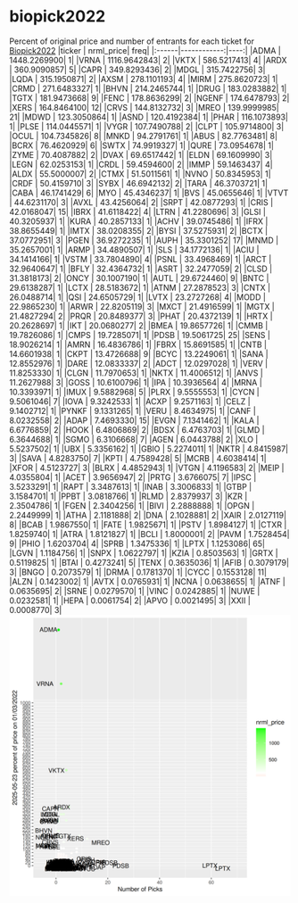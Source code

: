 # biopick2022
Percent of original price and number of entrants for each ticket for [Biopick2022](https://twitter.com/hashtag/Biopick2022)
|ticker |   nrml_price| freq|
|:------|------------:|----:|
|ADMA   | 1448.2269900|    1|
|VRNA   | 1116.9642843|    2|
|VKTX   |  586.5217413|    4|
|ARDX   |  360.9090857|    5|
|CAPR   |  349.8293436|    2|
|MDGL   |  315.7422756|    3|
|LQDA   |  315.1950871|    2|
|AXSM   |  278.1101193|    4|
|MIRM   |  275.8620723|    1|
|CRMD   |  271.6483327|    1|
|BHVN   |  214.2465744|    1|
|DRUG   |  183.0283882|    1|
|TGTX   |  181.9473668|    9|
|FENC   |  178.8636299|    2|
|NGENF  |  174.6478793|    2|
|XERS   |  164.8464100|   12|
|CRVS   |  144.8132732|    3|
|MREO   |  139.9999985|   21|
|MDWD   |  123.3050864|    1|
|ASND   |  120.4192384|    1|
|PHAR   |  116.1073893|    1|
|PLSE   |  114.0445571|    1|
|VYGR   |  107.7490788|    2|
|CLPT   |  105.9714800|    3|
|OCUL   |  104.7345826|    8|
|MNKD   |   94.2791761|    1|
|ABUS   |   82.7763481|    8|
|BCRX   |   76.4620929|    6|
|SWTX   |   74.9919327|    1|
|QURE   |   73.0954678|    1|
|ZYME   |   70.4087882|    2|
|DVAX   |   69.6517442|    1|
|ELDN   |   69.1609990|    3|
|LEGN   |   62.0253153|    1|
|CRDL   |   59.4594600|    2|
|IMMP   |   59.1463437|    4|
|ALDX   |   55.5000007|    2|
|CTMX   |   51.5011561|    1|
|NVNO   |   50.8345953|    1|
|CRDF   |   50.4159710|    3|
|SYBX   |   46.6942132|    2|
|TARA   |   46.3703721|    1|
|CABA   |   46.1741429|    6|
|MYO    |   45.4346237|    1|
|BVS    |   45.0655646|    1|
|VTVT   |   44.6231170|    3|
|AVXL   |   43.4256064|    2|
|SRPT   |   42.0877293|    1|
|CRIS   |   42.0168047|   15|
|IBRX   |   41.6118422|    4|
|LTRN   |   41.2280696|    3|
|GLSI   |   40.3205937|    1|
|KURA   |   40.2857133|    1|
|ACHV   |   39.0745486|    1|
|IFRX   |   38.8655449|    1|
|IMTX   |   38.0208355|    2|
|BYSI   |   37.5275931|    2|
|BCTX   |   37.0772951|    3|
|PGEN   |   36.9272235|    1|
|AUPH   |   35.3301252|   17|
|MNMD   |   35.2657001|    1|
|ARMP   |   34.4890507|    1|
|SLS    |   34.1772136|    1|
|ACIU   |   34.1414166|    1|
|VSTM   |   33.7804890|    4|
|PSNL   |   33.4968469|    1|
|ARCT   |   32.9640647|    1|
|BFLY   |   32.4364732|    1|
|ASRT   |   32.2477059|    2|
|CLSD   |   31.3818173|    2|
|ONCY   |   30.1007190|    1|
|AUTL   |   29.6724460|    9|
|BNTC   |   29.6138287|    1|
|LCTX   |   28.5183672|    1|
|ATNM   |   27.2878523|    3|
|CNTX   |   26.0488714|    1|
|QSI    |   24.6505729|    1|
|LVTX   |   23.2727268|    4|
|MODD   |   22.9865230|    1|
|ARWR   |   22.8205119|    3|
|MXCT   |   21.4916599|    1|
|MGTX   |   21.4827294|    2|
|PRQR   |   20.8489377|    3|
|PHAT   |   20.4372139|    1|
|HRTX   |   20.2628697|    1|
|IKT    |   20.0680277|    2|
|BMEA   |   19.8657726|    1|
|CMMB   |   19.7826086|    1|
|CMPS   |   19.7285071|    1|
|PDSB   |   19.5061725|   25|
|SENS   |   18.9026214|    1|
|AMRN   |   16.4836786|    1|
|FBRX   |   15.8691585|    1|
|CNTB   |   14.6601938|    1|
|CKPT   |   13.4726688|    9|
|BCYC   |   13.2249061|    1|
|SANA   |   12.8552976|    1|
|DARE   |   12.0833337|    2|
|ADCT   |   12.0297028|    1|
|VERV   |   11.8253330|    1|
|CLGN   |   11.7970653|    1|
|NKTX   |   11.4006512|    1|
|ANVS   |   11.2627988|    3|
|GOSS   |   10.6100796|    1|
|IPA    |   10.3936564|    4|
|MRNA   |   10.3393971|    1|
|IMUX   |    9.5882968|    5|
|PLRX   |    9.5555553|    1|
|CYCN   |    9.5061046|    7|
|IOVA   |    9.3242533|    1|
|ACXP   |    9.2571163|    1|
|CELZ   |    9.1402712|    1|
|PYNKF  |    9.1331265|    1|
|VERU   |    8.4634975|    1|
|CANF   |    8.0232558|    2|
|ADAP   |    7.4693330|   15|
|EVGN   |    7.1341462|    1|
|KALA   |    6.6776859|    2|
|HOOK   |    6.4806869|    2|
|BDSX   |    6.4763703|    1|
|GLMD   |    6.3644688|    1|
|SGMO   |    6.3106668|    7|
|AGEN   |    6.0443788|    2|
|XLO    |    5.5237502|    1|
|UBX    |    5.3356162|    1|
|GBIO   |    5.2274011|    1|
|NKTR   |    4.8415987|    3|
|SAVA   |    4.8283750|    7|
|KPTI   |    4.7589428|    5|
|MCRB   |    4.6038414|    1|
|XFOR   |    4.5123727|    3|
|BLRX   |    4.4852943|    1|
|VTGN   |    4.1196583|    2|
|MEIP   |    4.0355804|    1|
|ACET   |    3.9656947|    2|
|PRTG   |    3.6766075|    7|
|IPSC   |    3.5233291|    1|
|RAPT   |    3.3487613|    1|
|INAB   |    3.3006833|    1|
|GTBP   |    3.1584701|    1|
|PPBT   |    3.0818766|    1|
|RLMD   |    2.8379937|    3|
|KZR    |    2.3504786|    1|
|FGEN   |    2.3404256|    1|
|BIVI   |    2.2888888|    1|
|OPGN   |    2.2449999|    1|
|ATHA   |    2.1181888|    2|
|DNA    |    2.1028881|    2|
|XAIR   |    2.0127119|    8|
|BCAB   |    1.9867550|    1|
|FATE   |    1.9825671|    1|
|PSTV   |    1.8984127|    1|
|CTXR   |    1.8259740|    1|
|ATRA   |    1.8121827|    1|
|BCLI   |    1.8000001|    2|
|PAVM   |    1.7528454|    9|
|PHIO   |    1.6203704|    4|
|SPRB   |    1.3475336|    1|
|LPTX   |    1.1253086|   65|
|LGVN   |    1.1184756|    1|
|SNPX   |    1.0622797|    1|
|KZIA   |    0.8503563|    1|
|GRTX   |    0.5119825|    1|
|BTAI   |    0.4273241|    5|
|TENX   |    0.3635036|    1|
|AFIB   |    0.3079179|    3|
|BNGO   |    0.2073579|    1|
|DRMA   |    0.1781370|    1|
|CYCC   |    0.1553128|   11|
|ALZN   |    0.1423002|    1|
|AVTX   |    0.0765931|    1|
|NCNA   |    0.0638655|    1|
|ATNF   |    0.0635695|    2|
|SRNE   |    0.0279570|    1|
|VINC   |    0.0242885|    1|
|NUWE   |    0.0232581|    1|
|HEPA   |    0.0061754|    2|
|APVO   |    0.0021495|    3|
|XXII   |    0.0008770|    3|
![retvspicks](biopicks.png?raw=true)
